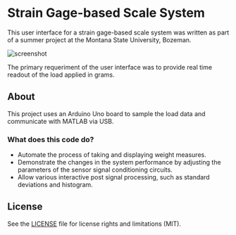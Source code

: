 # Strain Gage-based Scale System

This user interface for a strain gage-based scale system was written as part of a summer project at the Montana State University, Bozeman.

![screenshot](https://cloud.githubusercontent.com/assets/3193712/10882088/0afde71c-814f-11e5-9c5e-3772b41304bf.png)

The primary requeriment of the user interface was to provide real time readout of the load applied in grams.


## About

This project uses an Arduino Uno board to sample the load data and communicate with MATLAB via USB.


### What does this code do?

* Automate the process of taking and displaying weight measures.
* Demonstrate the changes in the system performance by
adjusting the parameters of the sensor signal conditioning
circuits.
* Allow various interactive post signal processing, such as standard deviations and histogram.


## License

See the [LICENSE](https://github.com/gustavohb/strain-gage-based-scale-system/blob/master/LICENSE) file for license rights and limitations (MIT).

